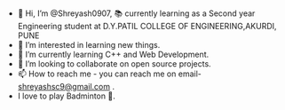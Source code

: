 - 👋 Hi, I’m @Shreyash0907, 📚 currently learning as a Second year Engineering student at D.Y.PATIL COLLEGE OF ENGINEERING,AKURDI, PUNE
- 👀 I’m interested in learning new things.
- 🌱 I’m currently learning C++ and Web Development.
- 💞️ I’m looking to collaborate on open source projects.
- 📫 How to reach me - you can reach me on email- shreyashsc9@gmail.com .
- I love to play Badminton 🏸.
<!---
Shreyash0907/Shreyash0907 is a ✨ special ✨ repository because its `README.md` (this file) appears on your GitHub profile.
You can click the Preview link to take a look at your changes.
--->
